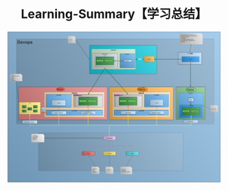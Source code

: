 <div align="center">
 <h1 align="center">
  Learning-Summary【学习总结】
  </h1>
  <img
  src="https://github.com/jaylenchan/learning-summary/blob/main/pic/Web%E5%BC%80%E5%8F%91%E6%B5%81%E7%A8%8B%E5%9B%BE.png?raw=true" alt="Dev Process"/>
</div>
